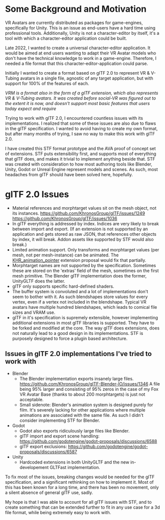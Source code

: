 # Some Background and Motivation
VR Avatars are currently distributed as packages for game-engines, specifically for Unity. This is an issue as end-users have a hard time using professional tools. Additionally, Unity is not a character-editor by itself, it's a tool with which a character-editor application could be built.

Late 2022, I wanted to create a universal character-editor application. It would be aimed at end users wanting to adapt their VR Avatar models who don't have the technical knowledge to work in a game-engine.
Therefore, I needed a file format that this character-editor-application could parse.

Initially I wanted to create a format based on glTF 2.0 to represent VR & V-Tubing avatars in a single file, agnostic of any target application, but with support for 100% of the features of each.

*VRM is a format also in the form of a glTF extension, which also represents VR & V-Tubing avatars. It was created before social-VR was figured out to the extent it is now, and doesn't support most basic features that users today expect and require*

Trying to work with glTF 2.0, I encountered countless issues with its implementations. I realized that some of these issues are also due to flaws in the glTF specification.
I wanted to avoid having to create my own format, but after many months of trying, I saw no way to make this work with glTF 2.0.

I have created this STF format prototype and the AVA proof of concept set of extensions. STF puts extensibility first, and supports most of everything that glTF does, and makes it trivial to implement anything beside that.
STF was created with consideration to how most authoring tools like Blender, Unity, Godot or Unreal Engine represent models and scenes. As such, most headaches from glTF should have been solved here, hopefully.

# glTF 2.0 Issues
- Material references and morphtarget values sit on the mesh object, not its instances.
  https://github.com/KhronosGroup/glTF/issues/1249
  https://github.com/KhronosGroup/glTF/issues/1036
- In glTF everything is addressed by index. Indices are very likely to break between import and export. (If an extension is not supported by an application and gets stored as raw JSON, that references other objects by index, it will break. Addon assets like supported by STF would also break.)
- Limited animation support. Only transforms and morphtarget values (per mesh, not per mesh-instance) can be animated.
  The [KHR_animation_pointer](https://github.com/KhronosGroup/glTF/pull/2147) extension proposal would fix that partially.
- Morphtarget names are not supported by the specification. Sometimes these are stored on the 'extras' field of the mesh, sometimes on the first mesh primitive. The Blender glTF implementation does the former, UnityGLTF does the latter.
- glTF only supports specific hard-defined shaders.
- The buffer system is convoluted and a lot of implementations don't seem to bother with it. As such blendshapes store values for every vertex, even if a vertex not included in the blendshape. Typical VR avatars have multiple hundred blendshapes, which leads to comical file sizes and VRAM use.
- glTF in it's specification is supremely extensible, however implementing additional extensions in most glTF libraries is supported. They have to be forked and modified at the core. The way glTF does extensions, does not naturally lead to a good design in its implementations. STF is purposely designed to force a plugin based architecture.

## Issues in glTF 2.0 implementations I've tried to work with
- Blender
	- The Blender implementation exports insanely large files.
  https://github.com/KhronosGroup/glTF-Blender-IO/issues/1346
  A file being 95% larger and consisting of 95% zeros in the case of my Fox VR Avatar Base (thanks to about 200 morphtargets) is just not acceptable.
	- Small sidenote: Blender's animation system is designed purely for film. It's severely lacking for other applications where multiple animations are associated with the same file. As such I didn't consider implementing STF for Blender.
- Godot
	- Godot also exports ridiculously large files like Blender.
	- glTF import and export scene handling: https://github.com/godotengine/godot-proposals/discussions/6588
	- glTF export exclusions: https://github.com/godotengine/godot-proposals/discussions/6587
- Unity
	- Hardcoded extensions in both UnityGLTF and the new in-developement GLTFast implementation.

To fix most of the issues, breaking changes would be needed for the glTF specification, and a significant rethinking on how to implement it.
Most of this has been known for a long time, and there has been no movement, only a silent absence of general glTF use, sadly.

My hope is that I was able to account for all glTF issues with STF, and to create something that can be extended further to fit in any use case for a 3d file format, while being extremely easy to work with.
